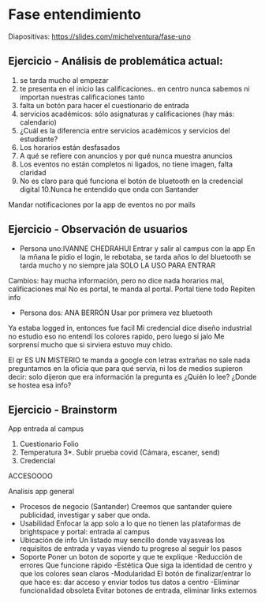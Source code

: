 # Fase entendimiento

Diapositivas: https://slides.com/michelventura/fase-uno

## Ejercicio - Análisis de problemática actual:
1. se tarda mucho al empezar
2. te presenta en el inicio las calificaciones.. en centro nunca sabemos ni importan nuestras calificaciones tanto
3. falta un botón para hacer el cuestionario de entrada
4. servicios académicos: sólo asignaturas y calificaciones (hay más: calendario)
5. ¿Cuál es la diferencia entre servicios académicos y servicios del estudiante?
6. Los horarios están desfasados 
7. A qué se refiere con anuncios y por qué nunca muestra anuncios 
8. Los eventos no están completos ni ligados, no tiene imagen, falta claridad 
9. No es claro para qué funciona el botón de bluetooth en la credencial digital 
10.Nunca he entendido que onda con Santander

Mandar notificaciones por la app de eventos no por mails

## Ejercicio - Observación de usuarios

- Persona uno:IVANNE CHEDRAHUI
Entrar y salir al campus con la app
En la mñana le pidio el login, le rebotaba, se tarda años
lo del bluetooth se tarda mucho y no siempre jala 
SOLO LA USO PARA ENTRAR 

Cambios: 
hay mucha información, pero no dice nada
horarios mal, calificaciones mal
No es portal, te manda al portal. Portal tiene todo
Repiten info

- Persona dos: ANA BERRÓN 
Usar por primera vez bluetooth 

Ya estaba logged in, entonces fue facil
Mi credencial dice diseño industrial no estudio eso
no entendí los colores rapido, pero luego si jalo
Me sorprensí mucho que si sirviera estuvo muy chido. 

El qr ES UN MISTERIO 
te manda a google con letras extrañas no sale nada
preguntamos en la oficia que para qué servía, ni los de medios supieron decir: solo dijeron que era información 
la pregunta es ¿Quién lo lee? ¿Donde se hostea esa info?

## Ejercicio - Brainstorm
App entrada al campus 
1. Cuestionario Folio 
2. Temperatura
3*. Subir prueba covid (Cámara, escaner, send)
4. Credencial 

ACCESOOOO

Analisis app general
- Procesos de negocio (Santander)
Creemos que santander quiere publicidad, investigar y saber que onda. 
- Usabilidad
Enfocar la app solo a lo que no tienen las plataformas de brightspace y portal: entrada al campus
- Ubicación de info
Un listado muy sencillo donde vayasveas los requisitos de entrada y vayas viendo tu progreso al seguir los pasos
- Soporte
Poner un boton de soporte y que te explique
-Reducción de errores
Que funcione rápido
-Estética
Que siga la identidad de centro y que los colores sean claros
-Modularidad
El botón de finalizar/entrar lo que hace es: dar acceso y enviar todos tus datos a centro
-Eliminar funcionalidad obsoleta
Evitar botones de entrada, eliminar links externos